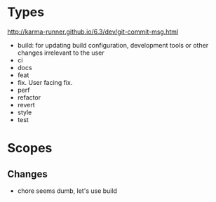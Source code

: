# Types

http://karma-runner.github.io/6.3/dev/git-commit-msg.html

- build: for updating build configuration, development tools or other changes irrelevant to the user
- ci
- docs
- feat
- fix. User facing fix.
- perf
- refactor
- revert
- style
- test

# Scopes

## Changes

- chore seems dumb, let's use build

